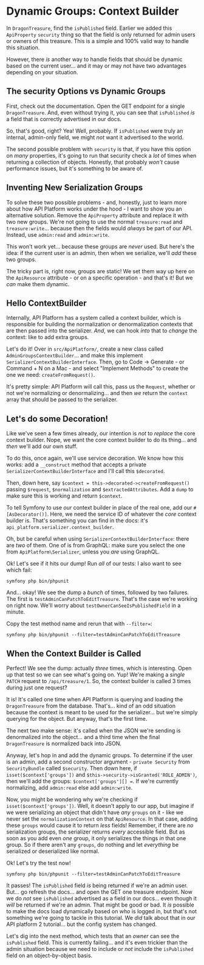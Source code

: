 # Dynamic Groups: Context Builder

In `DragonTreasure`, find the `isPublished` field. Earlier we added this `ApiProperty`
`security` thing so that the field is only returned for admin users or owners of
this treasure. This is a simple and 100% valid way to handle this situation.

However, there *is* another way to handle fields that should be dynamic based on
the current user... and it may or may not have two advantages depending on your
situation.

## The security Options vs Dynamic Groups

First, check out the documentation. Open the GET endpoint for a single `DragonTreasure`.
And, even without trying it, you can see that `isPublished` *is* a field that is
correctly advertised in our docs.

So, that's good, right? Yea! Well, probably. If `isPublished` were truly an internal,
admin-only field, we might *not* want it advertised to the world.

The second possible problem with `security` is that, if you have this option on
*many* properties, it's going to run that security check a *lot* of times when
returning a collection of objects. Honestly, that probably *won't* cause performance
issues, but it's something to be aware of.

## Inventing New Serialization Groups

To solve these two possible problems - and, honestly, just to learn more about how
API Platform works under the hood - I want to show you an alternative solution.
Remove the `ApiProperty` attribute and replace it with two new groups. We're
not going to use the normal `treasure:read` and `treasure:write`... because then
the fields would *always* be part of our API. Instead, use `admin:read` and
`admin:write`.

This won't work yet... because these groups are *never* used. But here's the idea:
if the current user is an admin, then when we serialize, we'll *add* these two
groups.

The tricky part is, right now, groups are static! We set them way up here on the
`ApiResource` attribute - or on a specific operation - and that's it! But we *can*
make them dynamic.

## Hello ContextBuilder

Internally, API Platform has a system called a context builder, which is responsible
for building the normalization or denormalization contexts that are then passed
into the serializer. *And*, we can hook *into* that to *change* the context: like
to add extra groups.

Let's do it! Over in `src/ApiPlatform/`, create a new class called
`AdminGroupsContextBuilder`... and make this implement
`SerializerContextBuilderInterface`. Then, go to Code -> Generate - or Command + N
on a Mac - and select "Implement Methods" to create the one we need:
`createFromRequest()`.

It's pretty simple: API Platform will call this, pass us the `Request`, whether or
not we're normalizing or denormalizing... and then *we* return the `context` array
that should be passed to the serializer.

## Let's do some Decoration!

Like we've seen a few times already, our intention is *not* to *replace* the core
context builder. Nope, we want the core context builder to do its thing... and
*then* we'll add our own stuff.

To do this, once again, we'll use service decoration. We know how this
works: add a `__construct` method that accepts a private
`SerializerContextBuilderInterface` and I'll call this `$decorated`.

Then, down here, say `$context = this->decorated->createFromRequest()`
passing `$request`, `$normalization` and `$extractedAttributes`. Add a `dump`
to make sure this is working and return `$context`.

To tell Symfony to use *our* context builder in place of the real one, add
our `#[AsDecorator()]`. Here, we need the service ID of whatever the *core* context
builder is. That's something you can find in the docs: it's
`api_platform.serializer.context_builder`.

Oh, but be careful when using `SerializerContextBuilderInterface`:
there are *two* of them. One of is from GraphQL: make sure you select the one
from `ApiPlatform\Serializer`, unless you *are* using GraphQL.

Ok! Let's see if it hits our dump! Run *all* of our tests: I also want to see
which fail:

```terminal
symfony php bin/phpunit
```

And... okay! We see the dump a *bunch* of times, followed by two failures. The
first is `testAdminCanPatchToEditTreasure`. That's the case we're working on right
now. We'll worry about `testOwnerCanSeeIsPublishedField` in a minute.

Copy the test method name and rerun that with `--filter=`:

```terminal-silent
symfony php bin/phpunit --filter=testAdminCanPatchToEditTreasure
```

## When the Context Builder is Called

Perfect! We see the dump: actually *three* times, which is interesting.
Open up that test so we can see what's going on. Yup! We're making a *single*
`PATCH` request to `/api/treasure/1`. So, the context builder is called 3 times
during just one request?

It is! It's called one time when API Platform is querying and loading the
`DragonTreasure` from the database. That's... kind of an odd situation because the
context is meant to be used for the serializer... but we're simply querying for the
object. But anyway, that's the first time.

The next two make sense: it's called when the JSON we're sending is
denormalized into the object... and a third time when the final `DragonTreasure`
is normalized back into JSON.

Anyway, let's hop in and add the dynamic groups. To determine if the user is an
admin, add a second constructor argument - `private Security` from `SecurityBundle`
called `$security`. Then down here, if `isset($context['groups'])`
and `$this->security->isGranted('ROLE_ADMIN')`, then we'll add the groups:
`$context['groups'][] =`. If we're currently normalizing, add `admin:read` else
add `admin:write`.

Now, you might be wondering why we're checking if `isset($context['groups'])`. Well,
it doesn't apply to our app, but imagine if we were serializing an object that
didn't have *any* `groups` on it - like we never set the `normalizationContext`
on that `ApiResource`. In that case, adding these `groups` would cause it to return
*less* fields! Remember, if there are *no* serialization groups, the serializer
returns *every* accessible field. But as soon as you add even *one* group, it only
serializes the things *in* that one group. So if there aren't any `groups`, do
nothing and let *everything* be serialized or deserialized like normal.

Ok! Let's try the test now!

```terminal-silent
symfony php bin/phpunit --filter=testAdminCanPatchToEditTreasure
```

It passes! The `isPublished` field *is* being returned if we're an admin
user. But... go refresh the docs... and open the GET one treasure endpoint. Now
we do *not* see `isPublished` advertised as a field in our docs... even though
it *will* be returned if we're an admin. That might be good or bad. It *is*
possible to make the docs load dynamically based on *who* is logged in, but that's 
not something we're going to tackle in this tutorial. We *did* talk about that in
our API platform 2 tutorial... but the config system has changed.

Let's dig into the next method, which tests that an *owner* can see the
`isPublished` field. This is currently failing... and it's even trickier than the
admin situation because we need to include or *not* include the `isPublished` field
on an object-by-object basis.
